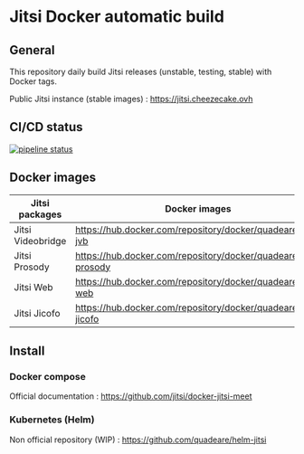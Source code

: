 # Jitsi Docker automatic build

## General

This repository daily build Jitsi releases (unstable, testing, stable) with Docker tags.

Public Jitsi instance (stable images) : https://jitsi.cheezecake.ovh

## CI/CD status
[![pipeline status](https://gitlab.com/quadeare/jitsi-docker-build/badges/master/pipeline.svg)](https://gitlab.com/quadeare/jitsi-docker-build/-/commits/master)

## Docker images


| Jitsi packages    | Docker images                                                   |
|-------------------|-----------------------------------------------------------------|
| Jitsi Videobridge | https://hub.docker.com/repository/docker/quadeare/jitsi-jvb     |
| Jitsi Prosody     | https://hub.docker.com/repository/docker/quadeare/jitsi-prosody |
| Jitsi Web         | https://hub.docker.com/repository/docker/quadeare/jitsi-web     |
| Jitsi Jicofo      | https://hub.docker.com/repository/docker/quadeare/jitsi-jicofo  |

## Install

### Docker compose

Official documentation : https://github.com/jitsi/docker-jitsi-meet

### Kubernetes (Helm)

Non official repository (WIP) : https://github.com/quadeare/helm-jitsi